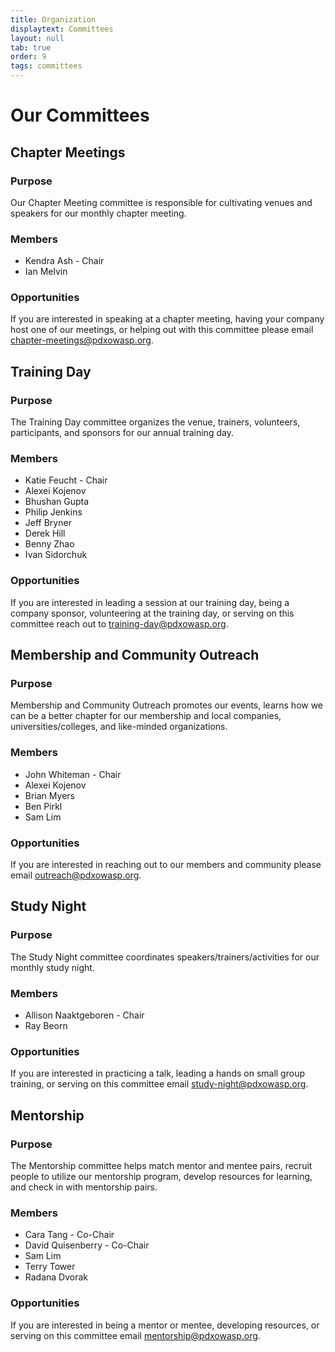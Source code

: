 ```yaml
---
title: Organization
displaytext: Committees
layout: null
tab: true
order: 9
tags: committees
---
```


# Our Committees

## Chapter Meetings

### Purpose
Our Chapter Meeting committee is responsible for cultivating venues and speakers for our monthly chapter meeting.

### Members
* Kendra Ash - Chair
* Ian Melvin

### Opportunities
If you are interested in speaking at a chapter meeting, having your company host one of our meetings, or helping out with this committee please email [chapter-meetings@pdxowasp.org](mailto://chapter-meetings@pdxowasp.org).

## Training Day

### Purpose
The Training Day committee organizes the venue, trainers, volunteers, participants, and sponsors for our annual training day.

### Members
* Katie Feucht - Chair
* Alexei Kojenov
* Bhushan Gupta
* Philip Jenkins
* Jeff Bryner
* Derek Hill
* Benny Zhao
* Ivan Sidorchuk

### Opportunities
If you are interested in leading a session at our training day, being a company sponsor, volunteering at the training day, or serving on this committee reach out to [training-day@pdxowasp.org](mailto://training-day@pdxowasp.org).

## Membership and Community Outreach

### Purpose
Membership and Community Outreach promotes our events, learns how we can be a better chapter for our membership and local companies, universities/colleges, and like-minded organizations. 

### Members
* John Whiteman - Chair
* Alexei Kojenov
* Brian Myers
* Ben Pirkl
* Sam Lim

### Opportunities
If you are interested in reaching out to our members and community please email [outreach@pdxowasp.org](mailto://outreach@pdxowasp.org).

## Study Night

### Purpose
The Study Night committee coordinates speakers/trainers/activities for our monthly study night.

### Members
* Allison Naaktgeboren - Chair
* Ray Beorn

### Opportunities
If you are interested in practicing a talk, leading a hands on small group training, or serving on this committee email [study-night@pdxowasp.org](mailto://study-night@pdxowasp.org).

## Mentorship

### Purpose
The Mentorship committee helps match mentor and mentee pairs, recruit people to utilize our mentorship program, develop resources for learning, and check in with mentorship pairs.

### Members
* Cara Tang - Co-Chair
* David Quisenberry - Co-Chair
* Sam Lim
* Terry Tower
* Radana Dvorak

### Opportunities
If you are interested in being a mentor or mentee, developing resources, or serving on this committee email [mentorship@pdxowasp.org](mailto://mentorship@pdxowasp.org).
